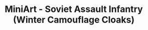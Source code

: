 ---
layout: product
title: "MiniArt - Soviet Assault Infantry (Winter Camouflage Cloaks)"
price: "1400" 
desc: "N/A"
img_path: "/assets/img/MI35226.webp"
brand: "N/A"
available: false
special_offer: false
new: false
soon: false
cat: "010000"
subcat: "010100"
subsubcat: "0N/A"
sifra: "MI35226"
popular: false
spec: false
---